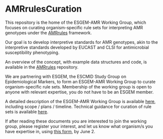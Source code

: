 # AMRrulesCuration

This repository is the home of the ESGEM-AMR Working Group, which focuses on curating organism-specific rule sets for interpreting AMR genotypes under the [AMRrules](https://github.com/interpretAMR/AMRrules) framework.

Our goal is to develop interpretive standards for AMR genotypes, akin to the interpretive standards developed by EUCAST and CLSI for antimicrobial susceptibility phenotyping.

An overview of the concept, with example data structures and code, is available in the [AMRrules](https://github.com/interpretAMR/AMRrules) repository.

We are partnering with ESGEM, the ESCMID Study Group on Epidemiological Markers, to form an ESGEM-AMR Working Group to curate organism-specific rule sets. Membership of the working group is open to anyone with relevant expertise, you do not have to be an ESGEM member.

A detailed description of the ESGEM-AMR Working Group is available [here](https://github.com/interpretAMR/AMRrulesCuration/blob/main/ESGEM-AMR%20Working%20Group.pdf), including scope / plans / timeline. Technical guidance for curation of rule sets is available [here](https://github.com/interpretAMR/AMRrulesCuration/blob/main/ESGEM-AMR%20Technical%20Guidance.pdf).

If after reading these documents you are interested to join the working group, please register your interest, and let us know what organism/s you have expertise in, using [this form](https://forms.gle/QjvQNuB3vCHGMiiA7), by June 2.
